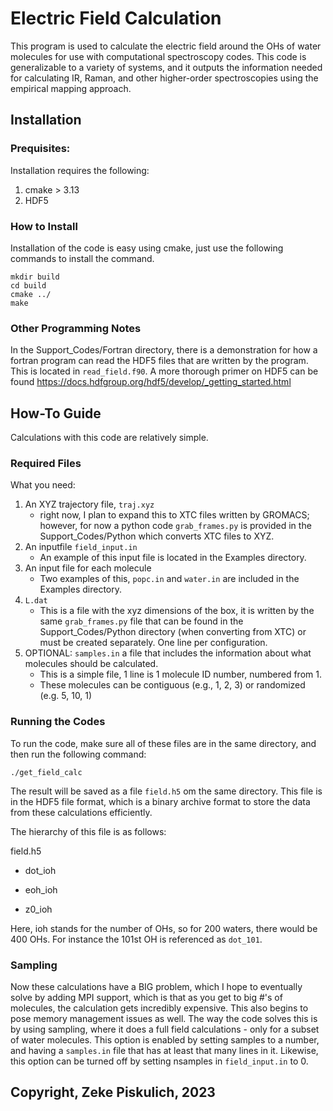 # Electric Field Calculation

This program is used to calculate the electric field around the OHs of water molecules for use with computational spectroscopy codes. This code is generalizable to a variety of systems, and it outputs the information needed for calculating IR, Raman, and other higher-order spectroscopies using the empirical mapping approach.

## Installation

### Prequisites:

Installation requires the following:

1) cmake > 3.13
2) HDF5

### How to Install

Installation of the code is easy using cmake, just use the following commands to install the command.

```
mkdir build
cd build
cmake ../
make
```

### Other Programming Notes

In the Support_Codes/Fortran directory, there is a demonstration for how a fortran program can read the HDF5 files that are written by the program. This is located in `read_field.f90`. A more thorough primer on HDF5 can be found https://docs.hdfgroup.org/hdf5/develop/_getting_started.html 

## How-To Guide

Calculations with this code are relatively simple. 

### Required Files

What you need:
1) An XYZ trajectory file, ```traj.xyz```
    - right now, I plan to expand this to XTC files written by GROMACS; however, for now a python code ```grab_frames.py``` is provided in the Support_Codes/Python which converts XTC files to XYZ.
2) An inputfile ```field_input.in```
    - An example of this input file is located in the Examples directory.
3) An input file for each molecule
    - Two examples of this, ```popc.in``` and ```water.in``` are included in the Examples directory.
4) ```L.dat```
    - This is a file with the xyz dimensions of the box, it is written by the same ```grab_frames.py``` file that can be found in the Support_Codes/Python directory (when converting from XTC) or must be created separately. One line per configuration.
5) OPTIONAL: ```samples.in``` a file that includes the information about what molecules should be calculated.
    - This is a simple file, 1 line is 1 molecule ID number, numbered from 1. 
    - These molecules can be contiguous (e.g., 1, 2, 3) or randomized (e.g. 5, 10, 1)


### Running the Codes

To run the code, make sure all of these files are in the same directory, and then run the following command:

```
./get_field_calc
```

The result will be saved as a file ```field.h5``` om the same directory. This file is in the HDF5 file format, which is a binary archive format to store the data from these calculations efficiently.

The hierarchy of this file is as follows:

field.h5

- dot_ioh

- eoh_ioh

- z0_ioh

Here, ioh stands for the number of OHs, so for 200 waters, there would be 400 OHs. For instance the 101st OH is referenced as ```dot_101```.

### Sampling

Now these calculations have a BIG problem, which I hope to eventually solve by adding MPI support, which is that as you get to big #'s of molecules, the calculation gets incredibly expensive. This also begins to pose memory management issues as well. The way the code solves this is by using sampling, where it does a full field calculations - only for a subset of water molecules. This option is enabled by setting samples to a number, and having a ```samples.in``` file that has at least that many lines in it. Likewise, this option can be turned off by setting nsamples in ```field_input.in``` to 0. 

## Copyright, Zeke Piskulich, 2023
